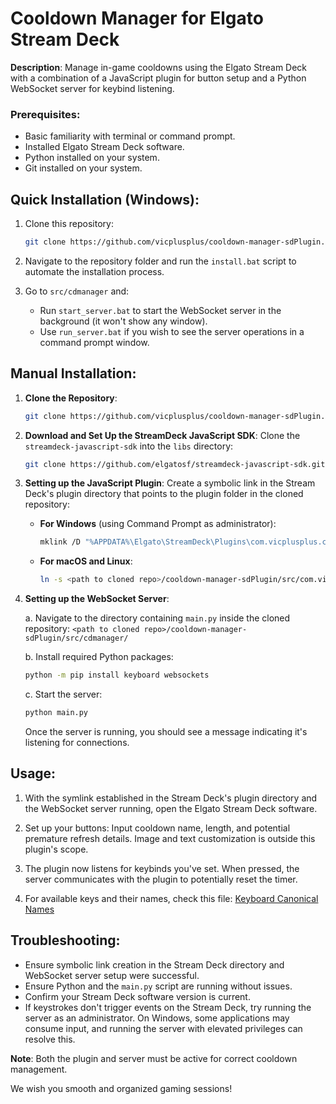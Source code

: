 # Cooldown Manager for Elgato Stream Deck

**Description**: Manage in-game cooldowns using the Elgato Stream Deck with a combination of a JavaScript plugin for button setup and a Python WebSocket server for keybind listening.

### Prerequisites:

- Basic familiarity with terminal or command prompt.
- Installed Elgato Stream Deck software.
- Python installed on your system.
- Git installed on your system.

## Quick Installation (Windows):

1. Clone this repository:
   ```bash
   git clone https://github.com/vicplusplus/cooldown-manager-sdPlugin.git
   ```

2. Navigate to the repository folder and run the `install.bat` script to automate the installation process.

3. Go to `src/cdmanager` and:
   - Run `start_server.bat` to start the WebSocket server in the background (it won't show any window).
   - Use `run_server.bat` if you wish to see the server operations in a command prompt window.

## Manual Installation:

1. **Clone the Repository**:
   ```bash
   git clone https://github.com/vicplusplus/cooldown-manager-sdPlugin.git
   ```

2. **Download and Set Up the StreamDeck JavaScript SDK**:
   Clone the `streamdeck-javascript-sdk` into the `libs` directory:
   ```bash
   git clone https://github.com/elgatosf/streamdeck-javascript-sdk.git cooldown-manager-sdPlugin\src\com.vicplusplus.cooldown.sdPlugin\libs
   ```

3. **Setting up the JavaScript Plugin**:
   Create a symbolic link in the Stream Deck's plugin directory that points to the plugin folder in the cloned repository:

   - **For Windows** (using Command Prompt as administrator):
     ```bash
     mklink /D "%APPDATA%\Elgato\StreamDeck\Plugins\com.vicplusplus.cooldown.sdPlugin" "<path to cloned repo>\cooldown-manager-sdPlugin\src\com.vicplusplus.cooldown.sdPlugin"
     ```

   - **For macOS and Linux**:
     ```bash
     ln -s <path to cloned repo>/cooldown-manager-sdPlugin/src/com.vicplusplus.cooldown.sdPlugin ~/Library/Application\ Support/com.elgato.StreamDeck/Plugins/com.vicplusplus.cooldown.sdPlugin.sdPlugin
     ```

4. **Setting up the WebSocket Server**:

   a. Navigate to the directory containing `main.py` inside the cloned repository: `<path to cloned repo>/cooldown-manager-sdPlugin/src/cdmanager/`

   b. Install required Python packages:
   ```bash
   python -m pip install keyboard websockets
   ```

   c. Start the server:
   ```bash
   python main.py
   ```
   Once the server is running, you should see a message indicating it's listening for connections.

## Usage:

1. With the symlink established in the Stream Deck's plugin directory and the WebSocket server running, open the Elgato Stream Deck software.

2. Set up your buttons: Input cooldown name, length, and potential premature refresh details. Image and text customization is outside this plugin's scope.

3. The plugin now listens for keybinds you've set. When pressed, the server communicates with the plugin to potentially reset the timer.

4. For available keys and their names, check this file: [Keyboard Canonical Names](https://github.com/boppreh/keyboard/blob/master/keyboard/_canonical_names.py)

## Troubleshooting:

- Ensure symbolic link creation in the Stream Deck directory and WebSocket server setup were successful.
- Ensure Python and the `main.py` script are running without issues.
- Confirm your Stream Deck software version is current.
- If keystrokes don't trigger events on the Stream Deck, try running the server as an administrator. On Windows, some applications may consume input, and running the server with elevated privileges can resolve this.

**Note**: Both the plugin and server must be active for correct cooldown management.

We wish you smooth and organized gaming sessions!